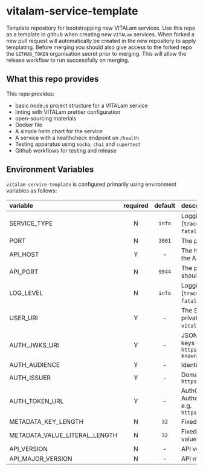 # vitalam-service-template

Template repository for bootstrapping new VITALam services. Use this repo as a template in github when creating new `VITALam` services. When forked a new pull request will automatically be created in the new repository to apply templating. Before merging you should also give access to the forked repo the `GITHUB_TOKEN` organisation secret prior to merging. This will allow the release workflow to run successfully on merging.

## What this repo provides

This repo provides:

- basic node.js project structure for a VITALam service
- linting with VITALam prettier configuration
- open-sourcing materials
- Docker file
- A simple helm chart for the service
- A service with a healthcheck endpoint on `/health`
- Testing apparatus using `mocha`, `chai` and `supertest`
- Github workflows for testing and release

## Environment Variables

`vitalam-service-template` is configured primarily using environment variables as follows:

|           variable            | required | default | description                                                                                                          |
| :---------------------------- | :------: | :-----: | :------------------------------------------------------------------------------------------------------------------- |
| SERVICE_TYPE                  |    N     | `info`  | Logging level. Valid values are [`trace`, `debug`, `info`, `warn`, `error`, `fatal`]                                 |
| PORT                          |    N     | `3001`  | The port for the API to listen on                                                                                    |
| API_HOST                      |    Y     |    -    | The hostname of the `vitalam-node` the API should connect to                                                         |
| API_PORT                      |    N     | `9944`  | The port of the `vitalam-node` the API should connect to                                                             |
| LOG_LEVEL                     |    N     | `info`  | Logging level. Valid values are [`trace`, `debug`, `info`, `warn`, `error`, `fatal`]                                 |
| USER_URI                      |    Y     |    -    | The Substrate `URI` representing the private key to use when making `vitalam-node` transactions                      |
| AUTH_JWKS_URI                 |    Y     |    -    | JSON Web Key Set containing public keys used by the Auth0 API e.g. `https://test.eu.auth0.com/.well-known/jwks.json` |
| AUTH_AUDIENCE                 |    Y     |    -    | Identifier of the Auth0 API                                                                                          |
| AUTH_ISSUER                   |    Y     |    -    | Domain of the Auth0 API e.g. `https://test.eu.auth0.com/`                                                            |
| AUTH_TOKEN_URL                |    Y     |    -    | Auth0 API endpoint that issues an Authorisation (Bearer) access token e.g. `https://test.auth0.com/oauth/token`      |
| METADATA_KEY_LENGTH           |    N     |  `32`   | Fixed length of metadata keys                                                                                        |
| METADATA_VALUE_LITERAL_LENGTH |    N     |  `32`   | Fixed length of metadata LITERAL values                                                                              |
| API_VERSION                   |    N     |    -    | API version                                                                                                          |
| API_MAJOR_VERSION             |    N     |    -    | API major version                                                                                                    |
